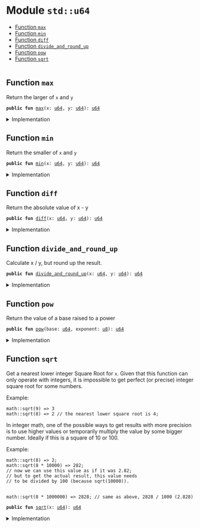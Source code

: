 
<a name="std_u64"></a>

# Module `std::u64`



-  [Function `max`](#std_u64_max)
-  [Function `min`](#std_u64_min)
-  [Function `diff`](#std_u64_diff)
-  [Function `divide_and_round_up`](#std_u64_divide_and_round_up)
-  [Function `pow`](#std_u64_pow)
-  [Function `sqrt`](#std_u64_sqrt)


<pre><code></code></pre>



<a name="std_u64_max"></a>

## Function `max`

Return the larger of <code>x</code> and <code>y</code>


<pre><code><b>public</b> <b>fun</b> <a href="../std/u64.md#std_u64_max">max</a>(x: <a href="../std/u64.md#std_u64">u64</a>, y: <a href="../std/u64.md#std_u64">u64</a>): <a href="../std/u64.md#std_u64">u64</a>
</code></pre>



<details>
<summary>Implementation</summary>


<pre><code><b>public</b> <b>fun</b> <a href="../std/u64.md#std_u64_max">max</a>(x: <a href="../std/u64.md#std_u64">u64</a>, y: <a href="../std/u64.md#std_u64">u64</a>): <a href="../std/u64.md#std_u64">u64</a> {
    <a href="../std/macros.md#std_macros_num_max">std::macros::num_max</a>!(x, y)
}
</code></pre>



</details>

<a name="std_u64_min"></a>

## Function `min`

Return the smaller of <code>x</code> and <code>y</code>


<pre><code><b>public</b> <b>fun</b> <a href="../std/u64.md#std_u64_min">min</a>(x: <a href="../std/u64.md#std_u64">u64</a>, y: <a href="../std/u64.md#std_u64">u64</a>): <a href="../std/u64.md#std_u64">u64</a>
</code></pre>



<details>
<summary>Implementation</summary>


<pre><code><b>public</b> <b>fun</b> <a href="../std/u64.md#std_u64_min">min</a>(x: <a href="../std/u64.md#std_u64">u64</a>, y: <a href="../std/u64.md#std_u64">u64</a>): <a href="../std/u64.md#std_u64">u64</a> {
    <a href="../std/macros.md#std_macros_num_min">std::macros::num_min</a>!(x, y)
}
</code></pre>



</details>

<a name="std_u64_diff"></a>

## Function `diff`

Return the absolute value of x - y


<pre><code><b>public</b> <b>fun</b> <a href="../std/u64.md#std_u64_diff">diff</a>(x: <a href="../std/u64.md#std_u64">u64</a>, y: <a href="../std/u64.md#std_u64">u64</a>): <a href="../std/u64.md#std_u64">u64</a>
</code></pre>



<details>
<summary>Implementation</summary>


<pre><code><b>public</b> <b>fun</b> <a href="../std/u64.md#std_u64_diff">diff</a>(x: <a href="../std/u64.md#std_u64">u64</a>, y: <a href="../std/u64.md#std_u64">u64</a>): <a href="../std/u64.md#std_u64">u64</a> {
    <a href="../std/macros.md#std_macros_num_diff">std::macros::num_diff</a>!(x, y)
}
</code></pre>



</details>

<a name="std_u64_divide_and_round_up"></a>

## Function `divide_and_round_up`

Calculate x / y, but round up the result.


<pre><code><b>public</b> <b>fun</b> <a href="../std/u64.md#std_u64_divide_and_round_up">divide_and_round_up</a>(x: <a href="../std/u64.md#std_u64">u64</a>, y: <a href="../std/u64.md#std_u64">u64</a>): <a href="../std/u64.md#std_u64">u64</a>
</code></pre>



<details>
<summary>Implementation</summary>


<pre><code><b>public</b> <b>fun</b> <a href="../std/u64.md#std_u64_divide_and_round_up">divide_and_round_up</a>(x: <a href="../std/u64.md#std_u64">u64</a>, y: <a href="../std/u64.md#std_u64">u64</a>): <a href="../std/u64.md#std_u64">u64</a> {
    <a href="../std/macros.md#std_macros_num_divide_and_round_up">std::macros::num_divide_and_round_up</a>!(x, y)
}
</code></pre>



</details>

<a name="std_u64_pow"></a>

## Function `pow`

Return the value of a base raised to a power


<pre><code><b>public</b> <b>fun</b> <a href="../std/u64.md#std_u64_pow">pow</a>(base: <a href="../std/u64.md#std_u64">u64</a>, exponent: <a href="../std/u8.md#std_u8">u8</a>): <a href="../std/u64.md#std_u64">u64</a>
</code></pre>



<details>
<summary>Implementation</summary>


<pre><code><b>public</b> <b>fun</b> <a href="../std/u64.md#std_u64_pow">pow</a>(base: <a href="../std/u64.md#std_u64">u64</a>, exponent: <a href="../std/u8.md#std_u8">u8</a>): <a href="../std/u64.md#std_u64">u64</a> {
    <a href="../std/macros.md#std_macros_num_pow">std::macros::num_pow</a>!(base, exponent)
}
</code></pre>



</details>

<a name="std_u64_sqrt"></a>

## Function `sqrt`

Get a nearest lower integer Square Root for <code>x</code>. Given that this
function can only operate with integers, it is impossible
to get perfect (or precise) integer square root for some numbers.

Example:
```
math::sqrt(9) => 3
math::sqrt(8) => 2 // the nearest lower square root is 4;
```

In integer math, one of the possible ways to get results with more
precision is to use higher values or temporarily multiply the
value by some bigger number. Ideally if this is a square of 10 or 100.

Example:
```
math::sqrt(8) => 2;
math::sqrt(8 * 10000) => 282;
// now we can use this value as if it was 2.82;
// but to get the actual result, this value needs
// to be divided by 100 (because sqrt(10000)).


math::sqrt(8 * 1000000) => 2828; // same as above, 2828 / 1000 (2.828)
```


<pre><code><b>public</b> <b>fun</b> <a href="../std/u64.md#std_u64_sqrt">sqrt</a>(x: <a href="../std/u64.md#std_u64">u64</a>): <a href="../std/u64.md#std_u64">u64</a>
</code></pre>



<details>
<summary>Implementation</summary>


<pre><code><b>public</b> <b>fun</b> <a href="../std/u64.md#std_u64_sqrt">sqrt</a>(x: <a href="../std/u64.md#std_u64">u64</a>): <a href="../std/u64.md#std_u64">u64</a> {
    <a href="../std/macros.md#std_macros_num_sqrt">std::macros::num_sqrt</a>!&lt;<a href="../std/u64.md#std_u64">u64</a>, <a href="../std/u128.md#std_u128">u128</a>&gt;(x, 64)
}
</code></pre>



</details>


[//]: # ("File containing references which can be used from documentation")

